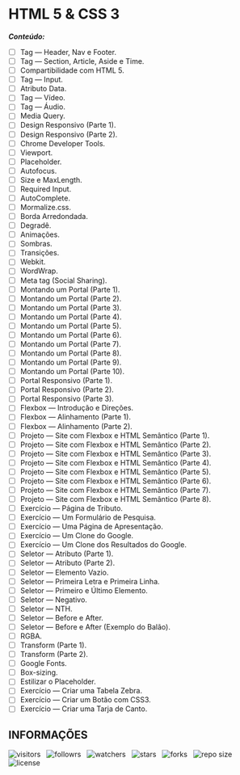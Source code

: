 # HTML 5 & CSS 3

***Conteúdo:***

- [ ] Tag — Header, Nav e Footer.
- [ ] Tag — Section, Article, Aside e Time.
- [ ] Compartibilidade com HTML 5.
- [ ] Tag — Input.
- [ ] Atributo Data.
- [ ] Tag — Vídeo.
- [ ] Tag — Áudio.
- [ ] Media Query.
- [ ] Design Responsivo (Parte 1).
- [ ] Design Responsivo (Parte 2).
- [ ] Chrome Developer Tools.
- [ ] Viewport.
- [ ] Placeholder.
- [ ] Autofocus.
- [ ] Size e MaxLength.
- [ ] Required Input.
- [ ] AutoComplete.
- [ ] Mormalize.css.
- [ ] Borda Arredondada.
- [ ] Degradê.
- [ ] Animações.
- [ ] Sombras.
- [ ] Transições.
- [ ] Webkit.
- [ ] WordWrap.
- [ ] Meta tag (Social Sharing).
- [ ] Montando um Portal (Parte 1).
- [ ] Montando um Portal (Parte 2).
- [ ] Montando um Portal (Parte 3).
- [ ] Montando um Portal (Parte 4).
- [ ] Montando um Portal (Parte 5).
- [ ] Montando um Portal (Parte 6).
- [ ] Montando um Portal (Parte 7).
- [ ] Montando um Portal (Parte 8).
- [ ] Montando um Portal (Parte 9).
- [ ] Montando um Portal (Parte 10).
- [ ] Portal Responsivo (Parte 1).
- [ ] Portal Responsivo (Parte 2).
- [ ] Portal Responsivo (Parte 3).
- [ ] Flexbox — Introdução e Direções.
- [ ] Flexbox — Alinhamento (Parte 1).
- [ ] Flexbox — Alinhamento (Parte 2).
- [ ] Projeto — Site com Flexbox e HTML Semântico (Parte 1).
- [ ] Projeto — Site com Flexbox e HTML Semântico (Parte 2).
- [ ] Projeto — Site com Flexbox e HTML Semântico (Parte 3).
- [ ] Projeto — Site com Flexbox e HTML Semântico (Parte 4).
- [ ] Projeto — Site com Flexbox e HTML Semântico (Parte 5).
- [ ] Projeto — Site com Flexbox e HTML Semântico (Parte 6).
- [ ] Projeto — Site com Flexbox e HTML Semântico (Parte 7).
- [ ] Projeto — Site com Flexbox e HTML Semântico (Parte 8).
- [ ] Exercício — Página de Tributo.
- [ ] Exercício — Um Formulário de Pesquisa.
- [ ] Exercício — Uma Página de Apresentação.
- [ ] Exercício — Um Clone do Google.
- [ ] Exercício — Um Clone dos Resultados do Google.
- [ ] Seletor — Atributo (Parte 1).
- [ ] Seletor — Atributo (Parte 2).
- [ ] Seletor — Elemento Vazio.
- [ ] Seletor — Primeira Letra e Primeira Linha.
- [ ] Seletor — Primeiro e Último Elemento.
- [ ] Seletor — Negativo.
- [ ] Seletor — NTH.
- [ ] Seletor — Before e After.
- [ ] Seletor — Before e After (Exemplo do Balão).
- [ ] RGBA.
- [ ] Transform (Parte 1).
- [ ] Transform (Parte 2).
- [ ] Google Fonts.
- [ ] Box-sizing.
- [ ] Estilizar o Placeholder.
- [ ] Exercício — Criar uma Tabela Zebra.
- [ ] Exercício — Criar um Botão com CSS3.
- [ ] Exercício — Criar uma Tarja de Canto.

## INFORMAÇÕES

![visitors](https://visitor-badge.glitch.me/badge?page_id=Devsgeeknerd.html5-e-css3-zp "Total de Visitas")
&nbsp;
![followrs](https://img.shields.io/github/followers/Devsgeeknerd?style=social "Total de Seguidores")
&nbsp;
![watchers](https://img.shields.io/github/watchers/Devsgeeknerd/html5-e-css3-zp?style=social "Total de Observadores")
&nbsp;
![stars](https://img.shields.io/github/stars/Devsgeeknerd/html5-e-css3-zp?style=social "Total de Estrelas Recebidas")
&nbsp;
![forks](https://img.shields.io/github/forks/Devsgeeknerd/html5-e-css3-zp?style=social "Total de Forks")
&nbsp;
![repo size](https://img.shields.io/github/repo-size/Devsgeeknerd/html5-e-css3-zp?style=social "Tamanho do Repositório")
&nbsp;
![license](https://img.shields.io/github/license/Devsgeeknerd/html5-e-css3-zp?style=social "Licença do Repositório")

